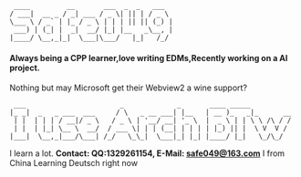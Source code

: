 
<!--
**safe049/safe049** is a ✨ _special_ ✨ repository because its `README.md` (this file) appears on your GitHub profile.

Here are some ideas to get you started:

- 🔭 I’m currently working on ...
- 🌱 I’m currently learning ...
- 👯 I’m looking to collaborate on ...
- 🤔 I’m looking for help with ...
- 💬 Ask me about ...
- 📫 How to reach me: ...
- 😄 Pronouns: ...
- ⚡ Fun fact: ...
-->
```
 ____         __       ___  _  _   ___
/ ___|  __ _ / _| ___ / _ \| || | / _ \
\___ \ / _` | |_ / _ \ | | | || || (_) |
 ___) | (_| |  _|  __/ |_| |__   _\__, |
|____/ \__,_|_|  \___|\___/   |_|   /_/
```
#### Always being a CPP learner,love writing EDMs,Recently working on a AI project.
 Nothing but may Microsoft get their Webview2 a wine support?
```
 ___                       _             _       ____ _____
|_ _|  _   _ ___  ___     / \   _ __ ___| |__   | __ )_   _|_      __
 | |  | | | / __|/ _ \   / _ \ | '__/ __| '_ \  |  _ \ | | \ \ /\ / /
 | |  | |_| \__ \  __/  / ___ \| | | (__| | | | | |_) || |  \ V  V /
|___|  \__,_|___/\___| /_/   \_\_|  \___|_| |_| |____/ |_|   \_/\_/
```
I learn a lot. **Contact: QQ:1329261154, E-Mail: safe049@163.com** 
I from China
Learning Deutsch right now
